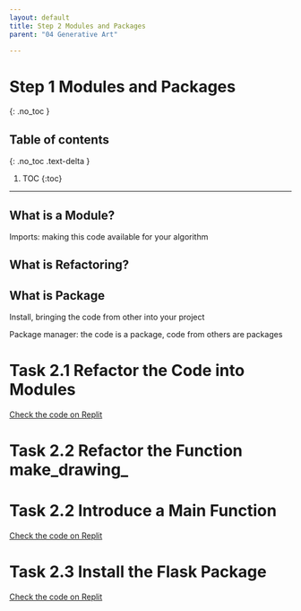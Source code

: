 ```yaml
---
layout: default
title: Step 2 Modules and Packages
parent: "04 Generative Art"

---
```


# Step 1 Modules and Packages
{: .no_toc }

## Table of contents
{: .no_toc .text-delta }

1. TOC
{:toc}

---

## What is a Module?

Imports: making this code available for your algorithm

## What is Refactoring?

## What is Package

Install, bringing the code from other into your project

Package manager: the code is a package, code from others are packages

# Task 2.1 Refactor the Code into Modules

[Check the code on Replit](https://repl.it/@IO1075/04-generative-art-step2-1)

# Task 2.2 Refactor the Function make_drawing_

# Task 2.2 Introduce a Main Function

[Check the code on Replit](https://repl.it/@IO1075/04-generative-art-step2-2)


# Task 2.3 Install the Flask Package

[Check the code on Replit](https://repl.it/@IO1075/04-generative-art-step2-3)
